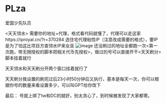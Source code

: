 # PLza
爱国少先队员


<天天领水>
需要你的地址+代理，格式看代码就懂了，代理可以走这家https://iproyal.cn/?r=370284
  选住宅代理粘性IP（注意改成需要的格式），要IP是为了怕这比项目方查领水IP来女巫
![image](https://github.com/user-attachments/assets/a1af9d6e-ca32-4107-a392-9486c2feddbf)
还没刷过的地址全都跑一次<第一次跑，带无限授权的脚本把相关代币先授权>，做过的号可以直接开干<天天刷分>脚本挂着就行

天天领水和天天刷分开两个窗口挂着就行了

天天刷分我设置的刷完过后23小时50分钟后又执行，基本是每天一次，你可以根据你号的数量来看设置多少，可以叫GPT给你改下

最后：
号就上绑了tw和DC的就好，别太贪心了，到时候被发现了大家都寄。
